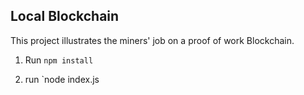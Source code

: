 ## Local Blockchain
This project illustrates the miners' job on a proof of work Blockchain.

1. Run `npm install`

2. run `node index.js
